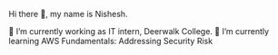
Hi there 👋, my name is Nishesh.


 🔭 I’m currently working as IT intern, Deerwalk College.
 🌱 I’m currently learning AWS Fundamentals: Addressing Security Risk
